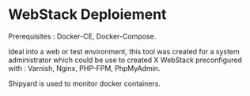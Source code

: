 # WebStack Deploiement

Prerequisites : Docker-CE, Docker-Compose.

Ideal into a web or test environment, this tool was created for a system administrator which could be use to created X WebStack preconfigured with : Varnish, Nginx, PHP-FPM, PhpMyAdmin.

Shipyard is used to monitor docker containers.
